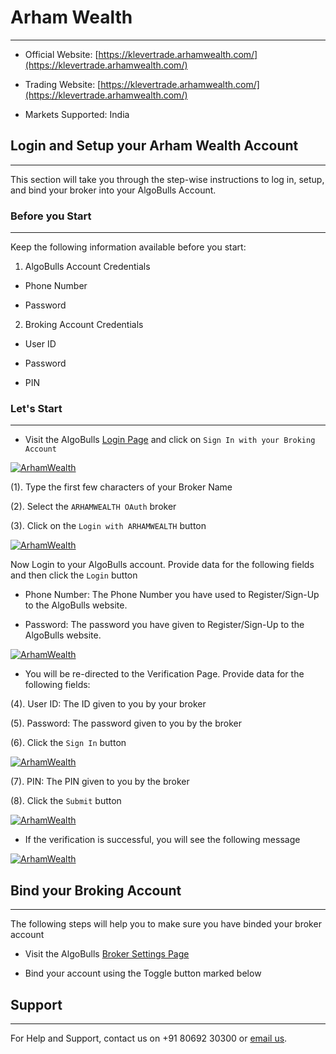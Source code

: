 # Arham Wealth
---
* Official Website: [https://klevertrade.arhamwealth.com/](https://klevertrade.arhamwealth.com/)

* Trading Website: [https://klevertrade.arhamwealth.com/](https://klevertrade.arhamwealth.com/)

* Markets Supported: India

## Login and Setup your Arham Wealth Account 
---
This section will take you through the step-wise instructions to log in, setup, and bind your broker into your AlgoBulls Account.

### Before you Start
---
Keep the following information available before you start:

1) AlgoBulls Account Credentials

* Phone Number

* Password

2) Broking Account Credentials

* User ID
      
* Password
      
* PIN

### Let's Start
---
* Visit the AlgoBulls [Login Page](https://app.algobulls.com/user/login) and click on `Sign In with your Broking Account`

[ ![ArhamWealth](imgs/siwyba.png "Click to Enlarge or Ctrl+Click to open in a new Tab") ](imgs/siwyba.png)

(1). Type the first few characters of your Broker Name

(2). Select the `ARHAMWEALTH OAuth` broker

(3). Click on the `Login with ARHAMWEALTH` button

[ ![ArhamWealth](imgs/arhamwealth/arham_1.png "Click to Enlarge or Ctrl+Click to open in a new Tab") ](imgs/arhamwealth/arham_1.png)

Now Login to your AlgoBulls account. Provide data for the following fields and then click the `Login` button

* Phone Number: The Phone Number you have used to Register/Sign-Up to the AlgoBulls website.

* Password: The password you have given to Register/Sign-Up to the AlgoBulls website.

[ ![ArhamWealth](imgs/sign-in-2.png "Click to Enlarge or Ctrl+Click to open in a new Tab") ](imgs/sign-in-2.png)

* You will be re-directed to the Verification Page. Provide data for the following fields:

(4). User ID: The ID given to you by your broker

(5). Password: The password given to you by the broker

(6). Click the `Sign In` button

[ ![ArhamWealth](imgs/arhamwealth/arham_2.png "Click to Enlarge or Ctrl+Click to open in a new Tab") ](imgs/arhamwealth/arham_2.png)

(7). PIN: The PIN given to you by the broker

(8). Click the `Submit` button

[ ![ArhamWealth](imgs/arhamwealth/arham_3.png "Click to Enlarge or Ctrl+Click to open in a new Tab") ](imgs/arhamwealth/arham_3.png)

* If the verification is successful, you will see the following message

[ ![ArhamWealth](imgs/success_login.png "Click to Enlarge or Ctrl+Click to open in a new Tab") ](imgs/success_login.png)

## Bind your Broking Account
---
The following steps will help you to make sure you have binded your broker account

* Visit the AlgoBulls [Broker Settings Page](https://app.algobulls.com/account/broking)

* Bind your account using the Toggle button marked below

## Support
---
For Help and Support, contact us on +91 80692 30300 or [email us](mailto:support@algobulls.com).
